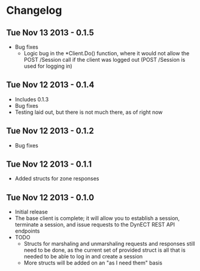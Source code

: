 # Changelog

## Tue Nov 13 2013 - 0.1.5

- Bug fixes
  - Logic bug in the *Client.Do() function, where it would not allow the
    POST /Session call if the client was logged out (POST /Session is used for
    logging in)

## Tue Nov 12 2013 - 0.1.4

- Includes 0.1.3
- Bug fixes
- Testing laid out, but there is not much there, as of right now

## Tue Nov 12 2013 - 0.1.2

- Bug fixes

## Tue Nov 12 2013 - 0.1.1

- Added structs for zone responses

## Tue Nov 12 2013 - 0.1.0

- Initial release
- The base client is complete; it will allow you to establish a session,
  terminate a session, and issue requests to the DynECT REST API endpoints
- TODO
  - Structs for marshaling and unmarshaling requests and responses still need
	to be done, as the current set of provided struct is all that is needed
	to be able to log in and create a session
  - More structs will be added on an "as I need them" basis
